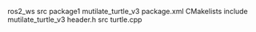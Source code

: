 
ros2_ws
    src
        package1
        mutilate_turtle_v3
            package.xml
            CMakelists
            include
                mutilate_turtle_v3
                    header.h
            src
                turtle.cpp


